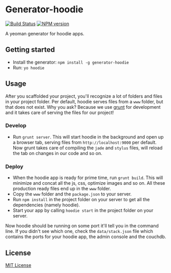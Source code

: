 # Generator-hoodie
[![Build Status](https://secure.travis-ci.org/ro-ka/generator-hoodie.png?branch=master)](https://travis-ci.org/ro-ka/generator-hoodie)
[![NPM version](https://badge.fury.io/js/generator-hoodie.png)](http://badge.fury.io/js/generator-hoodie)

A yeoman generator for hoodie apps.

## Getting started
- Install the generator: `npm install -g generator-hoodie`
- Run: `yo hoodie`

## Usage
After you scaffolded your project, you'll recognize a lot of folders and files in your project folder. Per default, hoodie serves files from a `www` folder, but that does not exist. Why you ask? Because we use [grunt](http://gruntjs.com) for development and it takes care of serving the files for our project!

### Develop
- Run `grunt server`. This will start hoodie in the background and open up a browser tab, serving files from `http://localhost:9000` per default. Now grunt takes care of compiling the `jade` and `stylus` files, will reload the tab on changes in our code and so on.

### Deploy
- When the hoodie app is ready for prime time, run `grunt build`. This will minimize and concat all the js, css, optimize images and so on. All these production ready files end up in the `www` folder.
- Copy the `www` folder and the `package.json` to your server.
- Run `npm install` in the project folder on your server to get all the dependencies (namely hoodie).
- Start your app by calling `hoodie start` in the project folder on your server.

Now hoodie should be running on some port it'll tell you in the command line. If you didn't see which one, check the `data/stack.json` file which contains the ports for your hoodie app, the admin console and the couchdb.

## License
[MIT License](http://en.wikipedia.org/wiki/MIT_License)
